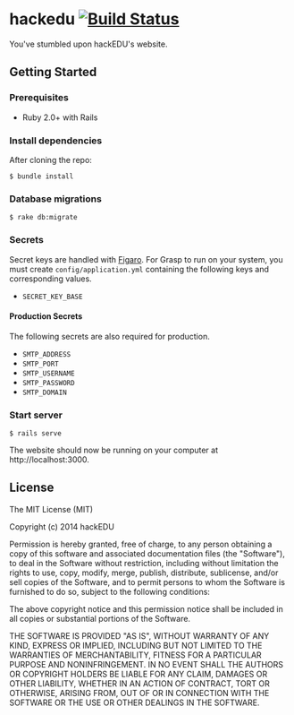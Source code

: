 # hackedu [![Build Status](https://travis-ci.org/hackedu/hackedu.svg?branch=master)](https://travis-ci.org/hackedu/hackedu)

You've stumbled upon hackEDU's website.

## Getting Started

### Prerequisites

*  Ruby 2.0+ with Rails

### Install dependencies

After cloning the repo:

    $ bundle install

### Database migrations

    $ rake db:migrate

### Secrets

Secret keys are handled with [Figaro](https://github.com/laserlemon/figaro).
For Grasp to run on your system, you must create `config/application.yml`
containing the following keys and corresponding values.

* `SECRET_KEY_BASE`

#### Production Secrets

The following secrets are also required for production.

* `SMTP_ADDRESS`
* `SMTP_PORT`
* `SMTP_USERNAME`
* `SMTP_PASSWORD`
* `SMTP_DOMAIN`

### Start server

    $ rails serve

The website should now be running on your computer at http://localhost:3000.

## License

The MIT License (MIT)

Copyright (c) 2014 hackEDU

Permission is hereby granted, free of charge, to any person obtaining a copy
of this software and associated documentation files (the "Software"), to deal
in the Software without restriction, including without limitation the rights
to use, copy, modify, merge, publish, distribute, sublicense, and/or sell
copies of the Software, and to permit persons to whom the Software is
furnished to do so, subject to the following conditions:

The above copyright notice and this permission notice shall be included in all
copies or substantial portions of the Software.

THE SOFTWARE IS PROVIDED "AS IS", WITHOUT WARRANTY OF ANY KIND, EXPRESS OR
IMPLIED, INCLUDING BUT NOT LIMITED TO THE WARRANTIES OF MERCHANTABILITY,
FITNESS FOR A PARTICULAR PURPOSE AND NONINFRINGEMENT. IN NO EVENT SHALL THE
AUTHORS OR COPYRIGHT HOLDERS BE LIABLE FOR ANY CLAIM, DAMAGES OR OTHER
LIABILITY, WHETHER IN AN ACTION OF CONTRACT, TORT OR OTHERWISE, ARISING FROM,
OUT OF OR IN CONNECTION WITH THE SOFTWARE OR THE USE OR OTHER DEALINGS IN THE
SOFTWARE.

